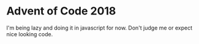 # Advent of Code 2018

I'm being lazy and doing it in javascript for now. Don't judge me or expect nice looking code.
